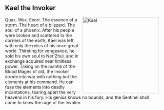 ## Kael the Invoker
<img align="right" src="https://i.ibb.co/mF5djjLz/Kael.webp" alt="Kael" width=250 border="0">

Quaz. Wex. Exort. The essence of a storm. The heart of a blizzard. The soul of a phoenix. After his people were broken and scattered to the corners of the earth, Kael was left with only the relics of his once great world. Thirsting for vengeance, he sold his own soul to Ner'Zhul, and in exchange acquired near limitless power. Taking on the mantle of the Blood Mages of old, the Invoker strode into war with nothing but the elements at his command. He can fuse the elements into deadly incantations, tearing apart the very heavens in his fury. His genius knows no bounds, and the Sentinel shall come to know the rage of the Invoker.
